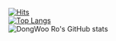 [![Hits](https://hits.seeyoufarm.com/api/count/incr/badge.svg?url=https%3A%2F%2Fgithub.com%2Fdwro0121&count_bg=%237CD963&title_bg=%23606060&icon=&icon_color=%23D2C1C1&title=Profile+Views&edge_flat=false)](https://hits.seeyoufarm.com)  
[![Top Langs](https://github-readme-stats.vercel.app/api/top-langs/?username=dwro0121&layout=compact&theme=dracula)](https://github.com/anuraghazra/github-readme-stats)  
![DongWoo Ro's GitHub stats](https://github-readme-stats.vercel.app/api?username=dwro0121&show_icons=true&theme=dracula)

